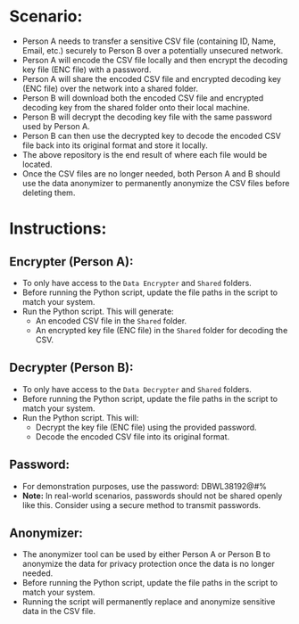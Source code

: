 # Scenario:
* Person A needs to transfer a sensitive CSV file (containing ID, Name, Email, etc.) securely to Person B over a potentially unsecured network.
* Person A will encode the CSV file locally and then encrypt the decoding key file (ENC file) with a password.
* Person A will share the encoded CSV file and encrypted decoding key (ENC file) over the network into a shared folder.
* Person B will download both the encoded CSV file and encrypted decoding key from the shared folder onto their local machine.
* Person B will decrypt the decoding key file with the same password used by Person A.
* Person B can then use the decrypted key to decode the encoded CSV file back into its original format and store it locally.
* The above repository is the end result of where each file would be located.
* Once the CSV files are no longer needed, both Person A and B should use the data anonymizer to permanently anonymize the CSV files before deleting them.

# Instructions:

## Encrypter (Person A):
* To only have access to the `Data Encrypter` and `Shared` folders.
* Before running the Python script, update the file paths in the script to match your system.
* Run the Python script. This will generate:
  * An encoded CSV file in the `Shared` folder.
  * An encrypted key file (ENC file) in the `Shared` folder for decoding the CSV.

## Decrypter (Person B):
* To only have access to the `Data Decrypter` and `Shared` folders.
* Before running the Python script, update the file paths in the script to match your system.
* Run the Python script. This will:
  * Decrypt the key file (ENC file) using the provided password.
  * Decode the encoded CSV file into its original format.

## Password:
* For demonstration purposes, use the password: DBWL38192@#%
* **Note:** In real-world scenarios, passwords should not be shared openly like this. Consider using a secure method to transmit passwords.

## Anonymizer:
* The anonymizer tool can be used by either Person A or Person B to anonymize the data for privacy protection once the data is no longer needed.
* Before running the Python script, update the file paths in the script to match your system.
* Running the script will permanently replace and anonymize sensitive data in the CSV file.
